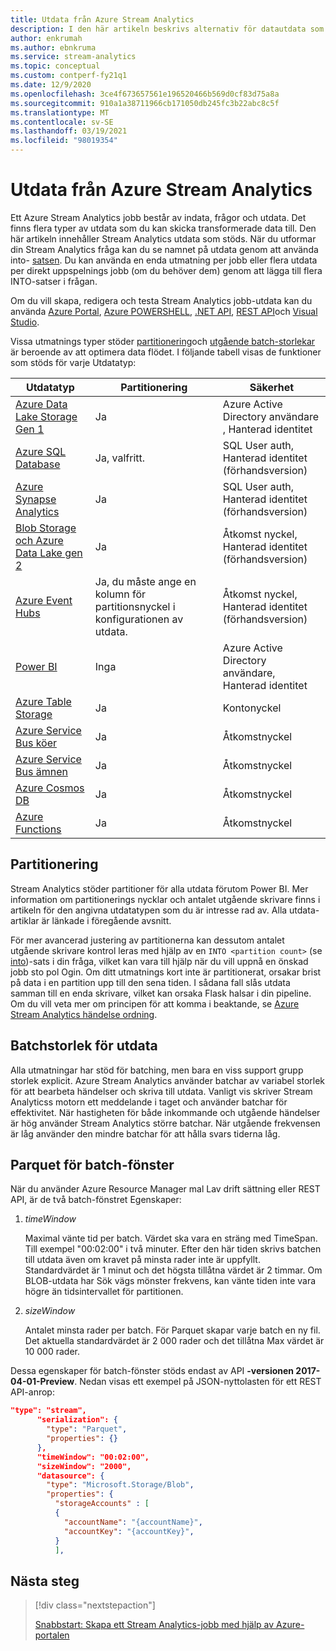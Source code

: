 ```yaml
---
title: Utdata från Azure Stream Analytics
description: I den här artikeln beskrivs alternativ för datautdata som är tillgängliga för Azure Stream Analytics.
author: enkrumah
ms.author: ebnkruma
ms.service: stream-analytics
ms.topic: conceptual
ms.custom: contperf-fy21q1
ms.date: 12/9/2020
ms.openlocfilehash: 3ce4f673657561e196520466b569d0cf83d75a8a
ms.sourcegitcommit: 910a1a38711966cb171050db245fc3b22abc8c5f
ms.translationtype: MT
ms.contentlocale: sv-SE
ms.lasthandoff: 03/19/2021
ms.locfileid: "98019354"
---
```

# <a name="outputs-from-azure-stream-analytics"></a>Utdata från Azure Stream Analytics

Ett Azure Stream Analytics jobb består av indata, frågor och utdata. Det finns flera typer av utdata som du kan skicka transformerade data till. Den här artikeln innehåller Stream Analytics utdata som stöds. När du utformar din Stream Analytics fråga kan du se namnet på utdata genom att använda into- [satsen](/stream-analytics-query/into-azure-stream-analytics). Du kan använda en enda utmatning per jobb eller flera utdata per direkt uppspelnings jobb (om du behöver dem) genom att lägga till flera INTO-satser i frågan.

Om du vill skapa, redigera och testa Stream Analytics jobb-utdata kan du använda [Azure Portal](stream-analytics-quick-create-portal.md#configure-job-output), [Azure POWERSHELL](stream-analytics-quick-create-powershell.md#configure-output-to-the-job), [.NET API](/dotnet/api/microsoft.azure.management.streamanalytics.ioutputsoperations), [REST API](/rest/api/streamanalytics/)och [Visual Studio](stream-analytics-quick-create-vs.md).

Vissa utmatnings typer stöder [partitionering](#partitioning)och [utgående batch-storlekar](#output-batch-size) är beroende av att optimera data flödet. I följande tabell visas de funktioner som stöds för varje Utdatatyp:

| Utdatatyp | Partitionering | Säkerhet | 
|-------------|--------------|----------|
|[Azure Data Lake Storage Gen 1](azure-data-lake-storage-gen1-output.md)|Ja|Azure Active Directory användare </br> , Hanterad identitet|
|[Azure SQL Database](sql-database-output.md)|Ja, valfritt.|SQL User auth, </br> Hanterad identitet (förhandsversion)|
|[Azure Synapse Analytics](azure-synapse-analytics-output.md)|Ja|SQL User auth, </br> Hanterad identitet (förhandsversion)|
|[Blob Storage och Azure Data Lake gen 2](blob-storage-azure-data-lake-gen2-output.md)|Ja|Åtkomst nyckel, </br> Hanterad identitet (förhandsversion)|
|[Azure Event Hubs](event-hubs-output.md)|Ja, du måste ange en kolumn för partitionsnyckel i konfigurationen av utdata.|Åtkomst nyckel, </br> Hanterad identitet (förhandsversion)|
|[Power BI](power-bi-output.md)|Inga|Azure Active Directory användare, </br> Hanterad identitet|
|[Azure Table Storage](table-storage-output.md)|Ja|Kontonyckel|
|[Azure Service Bus köer](service-bus-queues-output.md)|Ja|Åtkomstnyckel|
|[Azure Service Bus ämnen](service-bus-topics-output.md)|Ja|Åtkomstnyckel|
|[Azure Cosmos DB](azure-cosmos-db-output.md)|Ja|Åtkomstnyckel|
|[Azure Functions](azure-functions-output.md)|Ja|Åtkomstnyckel|

## <a name="partitioning"></a>Partitionering

Stream Analytics stöder partitioner för alla utdata förutom Power BI. Mer information om partitionerings nycklar och antalet utgående skrivare finns i artikeln för den angivna utdatatypen som du är intresse rad av. Alla utdata-artiklar är länkade i föregående avsnitt.  

För mer avancerad justering av partitionerna kan dessutom antalet utgående skrivare kontrol leras med hjälp av en `INTO <partition count>` (se [into](/stream-analytics-query/into-azure-stream-analytics#into-shard-count))-sats i din fråga, vilket kan vara till hjälp när du vill uppnå en önskad jobb sto pol Ogin. Om ditt utmatnings kort inte är partitionerat, orsakar brist på data i en partition upp till den sena tiden. I sådana fall slås utdata samman till en enda skrivare, vilket kan orsaka Flask halsar i din pipeline. Om du vill veta mer om principen för att komma i beaktande, se [Azure Stream Analytics händelse ordning](./stream-analytics-time-handling.md).

## <a name="output-batch-size"></a>Batchstorlek för utdata

Alla utmatningar har stöd för batching, men bara en viss support grupp storlek explicit. Azure Stream Analytics använder batchar av variabel storlek för att bearbeta händelser och skriva till utdata. Vanligt vis skriver Stream Analyticss motorn ett meddelande i taget och använder batchar för effektivitet. När hastigheten för både inkommande och utgående händelser är hög använder Stream Analytics större batchar. När utgående frekvensen är låg använder den mindre batchar för att hålla svars tiderna låg.

## <a name="parquet-output-batching-window-properties"></a>Parquet för batch-fönster

När du använder Azure Resource Manager mal Lav drift sättning eller REST API, är de två batch-fönstret Egenskaper:

1. *timeWindow*

   Maximal vänte tid per batch. Värdet ska vara en sträng med TimeSpan. Till exempel "00:02:00" i två minuter. Efter den här tiden skrivs batchen till utdata även om kravet på minsta rader inte är uppfyllt. Standardvärdet är 1 minut och det högsta tillåtna värdet är 2 timmar. Om BLOB-utdata har Sök vägs mönster frekvens, kan vänte tiden inte vara högre än tidsintervallet för partitionen.

2. *sizeWindow*

   Antalet minsta rader per batch. För Parquet skapar varje batch en ny fil. Det aktuella standardvärdet är 2 000 rader och det tillåtna Max värdet är 10 000 rader.

Dessa egenskaper för batch-fönster stöds endast av API **-versionen 2017-04-01-Preview**. Nedan visas ett exempel på JSON-nyttolasten för ett REST API-anrop:

```json
"type": "stream",
      "serialization": {
        "type": "Parquet",
        "properties": {}
      },
      "timeWindow": "00:02:00",
      "sizeWindow": "2000",
      "datasource": {
        "type": "Microsoft.Storage/Blob",
        "properties": {
          "storageAccounts" : [
          {
            "accountName": "{accountName}",
            "accountKey": "{accountKey}",
          }
          ],
```

## <a name="next-steps"></a>Nästa steg

> [!div class="nextstepaction"]
>
> [Snabbstart: Skapa ett Stream Analytics-jobb med hjälp av Azure-portalen](stream-analytics-quick-create-portal.md)

<!--Link references-->
[stream.analytics.developer.guide]: ../stream-analytics-developer-guide.md
[stream.analytics.scale.jobs]: stream-analytics-scale-jobs.md
[stream.analytics.introduction]: stream-analytics-introduction.md
[stream.analytics.get.started]: stream-analytics-real-time-fraud-detection.md
[stream.analytics.query.language.reference]: /stream-analytics-query/stream-analytics-query-language-reference
[stream.analytics.rest.api.reference]: /rest/api/streamanalytics/
